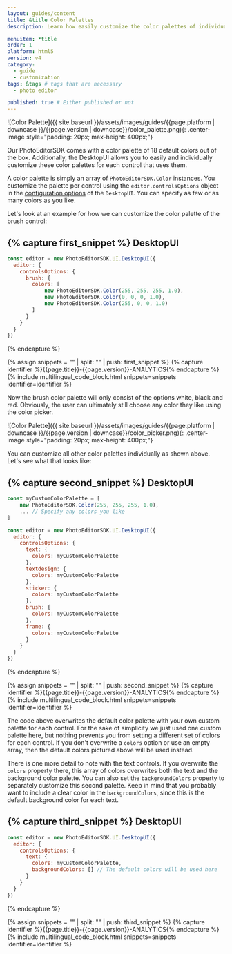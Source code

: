 ```yaml
---
layout: guides/content
title: &title Color Palettes
description: Learn how easily customize the color palettes of individual tools in the PhotoEditor SDK for HTML5.

menuitem: *title
order: 1
platform: html5
version: v4
category:
  - guide
  - customization
tags: &tags # tags that are necessary
  - photo editor

published: true # Either published or not
---
```



![Color Palette]({{ site.baseurl }}/assets/images/guides/{{page.platform | downcase }}/{{page.version | downcase}}/color_palette.png){: .center-image style="padding: 20px; max-height: 400px;"}

Our PhotoEditorSDK comes with a color palette of 18 default colors out of the box. Additionally, the DesktopUI allows you to easily and individually customize these color palettes for each control that uses them.

A color palette is simply an array of `PhotoEditorSDK.Color` instances. You customize the palette per control using the `editor.controlsOptions` object in the [configuration options]({{site.baseUrl}}/guides/html5/v4/introduction/configuration) of the `DesktopUI`. You can specify as few or as many colors as you like.

Let's look at an example for how we can customize the color palette of the brush control:

{% capture first_snippet %}
DesktopUI
---
```js
const editor = new PhotoEditorSDK.UI.DesktopUI({
  editor: {
    controlsOptions: {
      brush: {
        colors: [
            new PhotoEditorSDK.Color(255, 255, 255, 1.0),
            new PhotoEditorSDK.Color(0, 0, 0, 1.0),
            new PhotoEditorSDK.Color(255, 0, 0, 1.0)
        ]
      }
    }
  }
})
```
{% endcapture %}

{% assign snippets = "" | split: "" | push: first_snippet %}
{% capture identifier %}{{page.title}}-{{page.version}}-ANALYTICS{% endcapture %}
{% include multilingual_code_block.html snippets=snippets identifier=identifier %}

Now the brush color palette will only consist of the options white, black and red. Obviously, the user can ultimately still choose any color they like using the color picker.

![Color Palette]({{ site.baseurl }}/assets/images/guides/{{page.platform | downcase }}/{{page.version | downcase}}/color_picker.png){: .center-image style="padding: 20px; max-height: 400px;"}

You can customize all other color palettes individually as shown above. Let's see what that looks like:

{% capture second_snippet %}
DesktopUI
---
```js
const myCustomColorPalette = [
    new PhotoEditorSDK.Color(255, 255, 255, 1.0),
    ... // Specify any colors you like
]

const editor = new PhotoEditorSDK.UI.DesktopUI({
  editor: {
    controlsOptions: {
      text: {
        colors: myCustomColorPalette
      },
      textdesign: {
        colors: myCustomColorPalette
      },
      sticker: {
        colors: myCustomColorPalette
      },
      brush: {
        colors: myCustomColorPalette
      },
      frame: {
        colors: myCustomColorPalette
      }
    }
  }
})
```
{% endcapture %}

{% assign snippets = "" | split: "" | push: second_snippet %}
{% capture identifier %}{{page.title}}-{{page.version}}-ANALYTICS{% endcapture %}
{% include multilingual_code_block.html snippets=snippets identifier=identifier %}

The code above overwrites the default color palette with your own custom palette for each control. For the sake of simplicity we just used one custom palette here, but nothing prevents you from setting a different set of colors for each control. If you don't overwrite a `colors` option or use an empty array, then the default colors pictured above will be used instead.

There is one more detail to note with the text controls. If you overwrite the `colors` property there, this array of colors overwrites both the text and the background color palette. You can also set the `backgroundColors` property to separately customize this second palette. Keep in mind that you probably want to include a clear color in the `backgroundColors`, since this is the default background color for each text.

{% capture third_snippet %}
DesktopUI
---
```js
const editor = new PhotoEditorSDK.UI.DesktopUI({
  editor: {
    controlsOptions: {
      text: {
        colors: myCustomColorPalette,
        backgroundColors: [] // The default colors will be used here
      }
    }
  }
})
```
{% endcapture %}

{% assign snippets = "" | split: "" | push: third_snippet %}
{% capture identifier %}{{page.title}}-{{page.version}}-ANALYTICS{% endcapture %}
{% include multilingual_code_block.html snippets=snippets identifier=identifier %}

